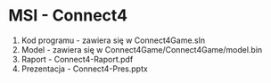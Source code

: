 # MSI - Connect4
1. Kod programu - zawiera się w Connect4Game.sln
2. Model - zawiera się w Connect4Game/Connect4Game/model.bin
3. Raport - Connect4-Raport.pdf
4. Prezentacja - Connect4-Pres.pptx
